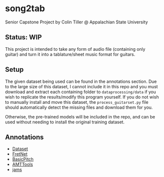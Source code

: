 # song2tab
Senior Capstone Project by Colin Tiller @ Appalachian State University
## Status: **WIP**

This project is intended to take any form of audio file (containing only guitar) and turn it into a tablature/sheet music
format for guitars.


## Setup
The given dataset being used can be found in the annotations section. Due to the large
size of this dataset, I cannot include it in this repo and you must download and extract
each containing folder to `dataprocessing/data` if you wish to replicate the results/modify
this program yourself. If you do not wish to manually install and move this dataset, the
`process_guitarset.py` file should automatically detect the missing files and download them
for you.


Otherwise, the pre-trained models will be included in the repo, and can be used without needing
to install the original training dataset.


## Annotations
- [Dataset](https://guitarset.weebly.com/)
- [FretNet](https://arxiv.org/abs/2212.03023)
- [BasicPitch](https://arxiv.org/pdf/2203.09893v2.pdf)
- [AMTTools](https://github.com/cwitkowitz/amt-tools)
- [jams](https://github.com/marl/jams)
